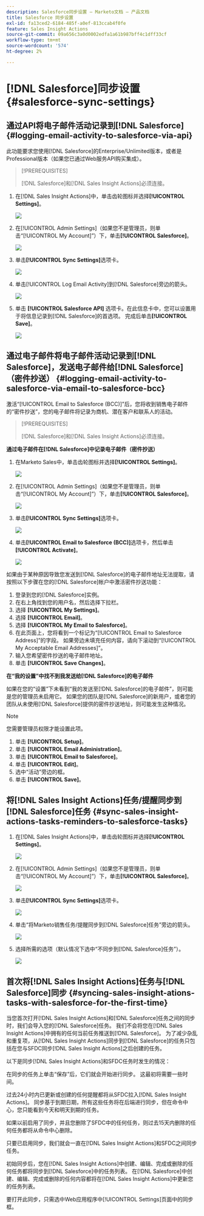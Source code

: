```yaml
---
description: Salesforce同步设置 — Marketo文档 — 产品文档
title: Salesforce 同步设置
exl-id: fa13ced2-6184-485f-a0ef-813ccab4f0fe
feature: Sales Insight Actions
source-git-commit: 09a656c3a0d0002edfa1a61b987bff4c1dff33cf
workflow-type: tm+mt
source-wordcount: '574'
ht-degree: 2%

---
```


# [!DNL Salesforce]同步设置 {#salesforce-sync-settings}

## 通过API将电子邮件活动记录到[!DNL Salesforce] {#logging-email-activity-to-salesforce-via-api}

此功能要求您使用[!DNL Salesforce]的Enterprise/Unlimited版本，或者是Professional版本（如果您已通过Web服务API购买集成）。

>[!PREREQUISITES]
>
>[!DNL Salesforce]和[!DNL Sales Insight Actions]必须连接。

1. 在[!DNL Sales Insight Actions]中，单击齿轮图标并选择&#x200B;**[!UICONTROL Settings]**。

   ![](assets/salesforce-sync-settings-1.png)

1. 在[!UICONTROL Admin Settings]（如果您不是管理员，则单击“[!UICONTROL My Account]”）下，单击&#x200B;**[!UICONTROL Salesforce]**。

   ![](assets/salesforce-sync-settings-2.png)

1. 单击&#x200B;**[!UICONTROL Sync Settings]**&#x200B;选项卡。

   ![](assets/salesforce-sync-settings-3.png)

1. 单击[!UICONTROL Log Email Activity]到[!DNL Salesforce]旁边的箭头。

   ![](assets/salesforce-sync-settings-4.png)

1. 单击 **[!UICONTROL Salesforce API]** 选项卡。在此信息卡中，您可以设置用于将信息记录到[!DNL Salesforce]的首选项。 完成后单击&#x200B;**[!UICONTROL Save]**。

   ![](assets/salesforce-sync-settings-5.png)

## 通过电子邮件将电子邮件活动记录到[!DNL Salesforce]，发送电子邮件给[!DNL Salesforce] （密件抄送） {#logging-email-activity-to-salesforce-via-email-to-salesforce-bcc}

激活“[!UICONTROL Email to Salesforce (BCC)]”后，您将收到销售电子邮件的“密件抄送”，您的电子邮件将记录为商机、潜在客户和联系人的活动。

>[!PREREQUISITES]
>
>[!DNL Salesforce]和[!DNL Sales Insight Actions]必须连接。

**通过电子邮件在[!DNL Salesforce]中记录电子邮件（密件抄送）**

1. 在Marketo Sales中，单击齿轮图标并选择&#x200B;**[!UICONTROL Settings]**。

   ![](assets/salesforce-sync-settings-6.png)

1. 在[!UICONTROL Admin Settings]（如果您不是管理员，则单击“[!UICONTROL My Account]”）下，单击&#x200B;**[!UICONTROL Salesforce]**。

   ![](assets/salesforce-sync-settings-7.png)

1. 单击&#x200B;**[!UICONTROL Sync Settings]**&#x200B;选项卡。

   ![](assets/salesforce-sync-settings-8.png)

1. 单击&#x200B;**[!UICONTROL Email to Salesforce (BCC)]**&#x200B;选项卡，然后单击&#x200B;**[!UICONTROL Activate]**。

   ![](assets/salesforce-sync-settings-9.png)

如果由于某种原因导致您发送到[!DNL Salesforce]的电子邮件地址无法提取，请按照以下步骤在您的[!DNL Salesforce]帐户中激活密件抄送功能：

1. 登录到您的[!DNL Salesforce]实例。
1. 在右上角找到您的用户名，然后选择下拉栏。
1. 选择 **[!UICONTROL My Settings]**。
1. 选择 **[!UICONTROL Email]**。
1. 选择 **[!UICONTROL My Email to Salesforce]**。
1. 在此页面上，您将看到一个标记为“[!UICONTROL Email to Salesforce Address]”的字段。 如果旁边未填充任何内容，请向下滚动到“[!UICONTROL My Acceptable Email Addresses]”。
1. 输入您希望密件抄送的电子邮件地址。
1. 单击 **[!UICONTROL Save Changes]**。

**在“我的设置”中找不到我发送给[!DNL Salesforce]的电子邮件**

如果在您的“设置”下未看到“我的发送至[!DNL Salesforce]的电子邮件”，则可能是您的管理员未启用它。 如果您的团队是[!DNL Salesforce]的新用户，或者您的团队从未使用[!DNL Salesforce]提供的密件抄送地址，则可能发生这种情况。

>[!NOTE]
>
>您需要管理员权限才能设置此项。

1. 单击 **[!UICONTROL Setup]**。
1. 单击 **[!UICONTROL Email Administration]**。
1. 单击 **[!UICONTROL Email to Salesforce]**。
1. 单击 **[!UICONTROL Edit]**。
1. 选中“活动”旁边的框。
1. 单击 **[!UICONTROL Save]**。

## 将[!DNL Sales Insight Actions]任务/提醒同步到[!DNL Salesforce]任务 {#sync-sales-insight-actions-tasks-reminders-to-salesforce-tasks}

1. 在[!DNL Sales Insight Actions]中，单击齿轮图标并选择&#x200B;**[!UICONTROL Settings]**。

   ![](assets/salesforce-sync-settings-10.png)

1. 在[!UICONTROL Admin Settings]（如果您不是管理员，则单击“[!UICONTROL My Account]”）下，单击&#x200B;**[!UICONTROL Salesforce]**。

   ![](assets/salesforce-sync-settings-11.png)

1. 单击&#x200B;**[!UICONTROL Sync Settings]**&#x200B;选项卡。

   ![](assets/salesforce-sync-settings-12.png)

1. 单击“将Marketo销售任务/提醒同步到[!DNL Salesforce]任务”旁边的箭头。

   ![](assets/salesforce-sync-settings-13.png)

1. 选择所需的选项（默认情况下选中“不同步到[!DNL Salesforce]任务”）。

   ![](assets/salesforce-sync-settings-14.png)

## 首次将[!DNL Sales Insight Actions]任务与[!DNL Salesforce]同步 {#syncing-sales-insight-ations-tasks-with-salesforce-for-the-first-time}

当您首次打开[!DNL Sales Insight Actions]和[!DNL Salesforce]任务之间的同步时，我们会导入您的[!DNL Salesforce]任务。 我们不会将您在[!DNL Sales Insight Actions]中拥有的任何当前任务推送到[!DNL Salesforce]。 为了减少杂乱和重复项，从[!DNL Sales Insight Actions]同步到[!DNL Salesforce]的任务只包括在您与SFDC同步[!DNL Sales Insight Actions]之后创建的任务。

以下是同步[!DNL Sales Insight Actions]和SFDC任务时发生的情况：

在同步的任务上单击“保存”后，它们就会开始进行同步。 这最初将需要一些时间。

过去24小时内已更新或创建的任何提醒都将从SFDC拉入[!DNL Sales Insight Actions]。 同步基于到期日期，所有这些任务将在后端进行同步，但在命令中心，您只能看到今天和明天到期的任务。

如果以前启用了同步，并且您删除了SFDC中的任何任务，则过去15天内删除的任何任务都将从命令中心删除。

只要已启用同步，我们就会一直在[!DNL Sales Insight Actions]和SFDC之间同步任务。

初始同步后，您在[!DNL Sales Insight Actions]中创建、编辑、完成或删除的任何任务都将同步到[!DNL Salesforce]中的任务列表。 在[!DNL Salesforce]中创建、编辑、完成或删除的任何内容都将在[!DNL Sales Insight Actions]中更新您的任务列表。

要打开此同步，只需选中Web应用程序中[!UICONTROL Settings]页面中的同步框。
